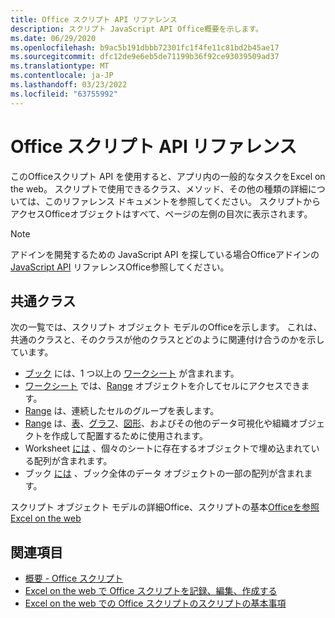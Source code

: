 ```yaml
---
title: Office スクリプト API リファレンス
description: スクリプト JavaScript API Office概要を示します。
ms.date: 06/29/2020
ms.openlocfilehash: b9ac5b191dbbb72301fc1f4fe11c81bd2b45ae17
ms.sourcegitcommit: dfc12de9e6eb5de71199b36f92ce93039509ad37
ms.translationtype: MT
ms.contentlocale: ja-JP
ms.lasthandoff: 03/23/2022
ms.locfileid: "63755992"
---
```

# <a name="office-scripts-api-reference"></a>Office スクリプト API リファレンス

このOfficeスクリプト API を使用すると、アプリ内の一般的なタスクをExcel on the web。 スクリプトで使用できるクラス、メソッド、その他の種類の詳細については、このリファレンス ドキュメントを参照してください。 スクリプトからアクセスOfficeオブジェクトはすべて、ページの左側の目次に表示されます。

> [!NOTE]
> アドインを開発するための JavaScript API を探している場合Officeアドインの [JavaScript API](/javascript/api/overview?view=excel-js-preview&preserve-view=true) リファレンスOffice参照してください。

## <a name="common-classes"></a>共通クラス

次の一覧では、スクリプト オブジェクト モデルのOfficeを示します。 これは、共通のクラスと、そのクラスが他のクラスとどのように関連付け合うのかを示しています。

- [ブック](/javascript/api/office-scripts/excelscript/excelscript.workbook) には、1 つ以上の [ワークシート](/javascript/api/office-scripts/excelscript/excelscript.worksheet) が含まれます。
- [ワークシート](/javascript/api/office-scripts/excelscript/excelscript.worksheet) では、[Range](/javascript/api/office-scripts/excelscript/excelscript.range) オブジェクトを介してセルにアクセスできます。
- [Range](/javascript/api/office-scripts/excelscript/excelscript.range) は、連続したセルのグループを表します。
- [Range](/javascript/api/office-scripts/excelscript/excelscript.range) は、[表](/javascript/api/office-scripts/excelscript/excelscript.table)、[グラフ](/javascript/api/office-scripts/excelscript/excelscript.chart)、[図形](/javascript/api/office-scripts/excelscript/excelscript.shape)、およびその他のデータ可視化や組織オブジェクトを作成して配置するために使用されます。
- Worksheet [には](/javascript/api/office-scripts/excelscript/excelscript.worksheet) 、個々のシートに存在するオブジェクトで埋め込まれている配列が含まれます。
- ブック [には](/javascript/api/office-scripts/excelscript/excelscript.workbook) 、ブック全体のデータ オブジェクトの一部の配列が含まれます。

スクリプト オブジェクト モデルの詳細Office、スクリプトの基本[Officeを参照Excel on the web](/office/dev/scripts/develop/scripting-fundamentals)

## <a name="see-also"></a>関連項目

- [概要 - Office スクリプト](/office/dev/scripts/overview/excel)
- [Excel on the web で Office スクリプトを記録、編集、作成する](/office/dev/scripts/tutorials/excel-tutorial)
- [Excel on the web での Office スクリプトのスクリプトの基本事項](/office/dev/scripts/develop/scripting-fundamentals)
